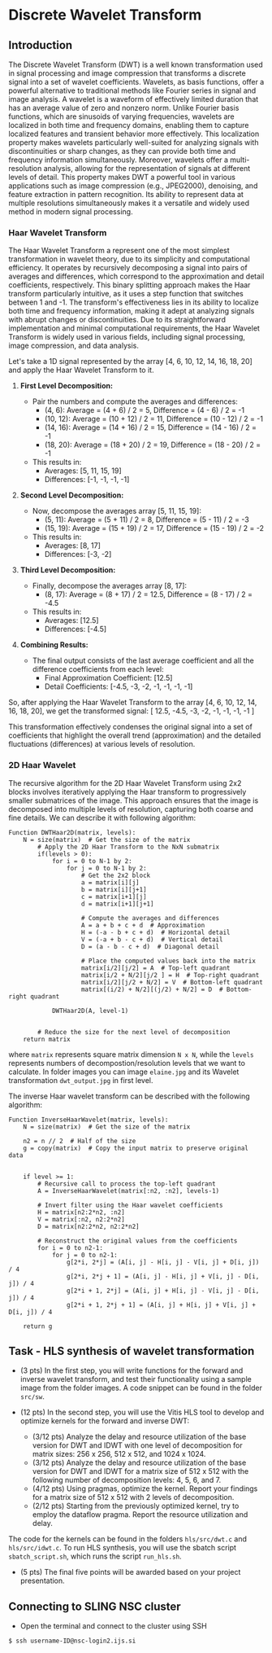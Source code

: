 # Discrete Wavelet Transform


## Introduction 

The Discrete Wavelet Transform (DWT) is a well known transformation used in signal processing and image compression that transforms a discrete signal into a set of wavelet coefficients. Wavelets, as basis functions, offer a powerful alternative to traditional methods like Fourier series in signal and image analysis. A wavelet is a waveform of effectively limited duration that has an average value of zero and nonzero norm. Unlike Fourier basis functions, which are sinusoids of varying frequencies, wavelets are localized in both time and frequency domains, enabling them to capture localized features and transient behavior more effectively. This localization property makes wavelets particularly well-suited for analyzing signals with discontinuities or sharp changes, as they can provide both time and frequency information simultaneously. Moreover, wavelets offer a multi-resolution analysis, allowing for the representation of signals at different levels of detail. This property makes DWT a powerful tool in various applications such as image compression (e.g., JPEG2000), denoising, and feature extraction in pattern recognition. Its ability to represent data at multiple resolutions simultaneously makes it a versatile and widely used method in modern signal processing.

### Haar Wavelet Transform

The Haar Wavelet Transform a represent one of the most simplest transformation in wavelet theory, due to its simplicity and computational efficiency. It operates by recursively decomposing a signal into pairs of averages and differences, which correspond to the approximation and detail coefficients, respectively. This binary splitting approach makes the Haar transform particularly intuitive, as it uses a step function that switches between 1 and -1. The transform's effectiveness lies in its ability to localize both time and frequency information, making it adept at analyzing signals with abrupt changes or discontinuities. Due to its straightforward implementation and minimal computational requirements, the Haar Wavelet Transform is widely used in various fields, including signal processing, image compression, and data analysis.

Let's take a 1D signal represented by the array [4, 6, 10, 12, 14, 16, 18, 20] and apply the Haar Wavelet Transform to it.

1. **First Level Decomposition:**
   - Pair the numbers and compute the averages and differences:
     - (4, 6): Average = (4 + 6) / 2 = 5, Difference = (4 - 6) / 2 = -1
     - (10, 12): Average = (10 + 12) / 2 = 11, Difference = (10 - 12) / 2 = -1
     - (14, 16): Average = (14 + 16) / 2 = 15, Difference = (14 - 16) / 2 = -1
     - (18, 20): Average = (18 + 20) / 2 = 19, Difference = (18 - 20) / 2 = -1
   - This results in:
     - Averages: [5, 11, 15, 19]
     - Differences: [-1, -1, -1, -1]

2. **Second Level Decomposition:**
   - Now, decompose the averages array [5, 11, 15, 19]:
     - (5, 11): Average = (5 + 11) / 2 = 8, Difference = (5 - 11) / 2 = -3
     - (15, 19): Average = (15 + 19) / 2 = 17, Difference = (15 - 19) / 2 = -2
   - This results in:
     - Averages: [8, 17]
     - Differences: [-3, -2]

3. **Third Level Decomposition:**
   - Finally, decompose the averages array [8, 17]:
     - (8, 17): Average = (8 + 17) / 2 = 12.5, Difference = (8 - 17) / 2 = -4.5
   - This results in:
     - Averages: [12.5]
     - Differences: [-4.5]

4. **Combining Results:**
   - The final output consists of the last average coefficient and all the difference coefficients from each level:
     - Final Approximation Coefficient: [12.5]
     - Detail Coefficients: [-4.5, -3, -2, -1, -1, -1, -1]

So, after applying the Haar Wavelet Transform to the array [4, 6, 10, 12, 14, 16, 18, 20], we get the transformed signal:
[ 12.5, -4.5, -3, -2, -1, -1, -1, -1 ]

This transformation effectively condenses the original signal into a set of coefficients that highlight the overall trend (approximation) and the detailed fluctuations (differences) at various levels of resolution.

### 2D Haar Wavelet 

The recursive algorithm for the 2D Haar Wavelet Transform using 2x2 blocks involves iteratively applying the Haar transform to progressively smaller submatrices of the image. This approach ensures that the image is decomposed into multiple levels of resolution, capturing both coarse and fine details. We can describe it with following algorithm: 


```
Function DWTHaar2D(matrix, levels):
    N = size(matrix)  # Get the size of the matrix
        # Apply the 2D Haar Transform to the NxN submatrix
        if(levels > 0):
            for i = 0 to N-1 by 2:
                for j = 0 to N-1 by 2:
                    # Get the 2x2 block
                    a = matrix[i][j]
                    b = matrix[i][j+1]
                    c = matrix[i+1][j]
                    d = matrix[i+1][j+1]
                    
                    # Compute the averages and differences
                    A = a + b + c + d  # Approximation
                    H = (-a - b + c + d)  # Horizontal detail
                    V = (-a + b - c + d)  # Vertical detail
                    D = (a - b - c + d)  # Diagonal detail
                    
                    # Place the computed values back into the matrix
                    matrix[i/2][j/2] = A  # Top-left quadrant
                    matrix[i/2 + N/2][j/2 ] = H  # Top-right quadrant
                    matrix[i/2][j/2 + N/2] = V  # Bottom-left quadrant
                    matrix[(i/2) + N/2][(j/2) + N/2] = D  # Bottom-right quadrant

            DWTHaar2D(A, level-1)


        # Reduce the size for the next level of decomposition
    return matrix
```

where `matrix` represents square matrix dimension `N x N`, while the `levels` represents numbers of decompostion/resolution levels that we want to calculate. In folder images you can image `elaine.jpg` and its Wavelet transformation `dwt_output.jpg` in first level.  

The inverse Haar wavelet transform can be described with the following algorithm: 


```
Function InverseHaarWavelet(matrix, levels):
    N = size(matrix)  # Get the size of the matrix

    n2 = n // 2  # Half of the size 
    g = copy(matrix)  # Copy the input matrix to preserve original data
    

    if level >= 1:
        # Recursive call to process the top-left quadrant
        A = InverseHaarWavelet(matrix[:n2, :n2], levels-1)
        
        # Invert filter using the Haar wavelet coefficients
        H = matrix[n2:2*n2, :n2]
        V = matrix[:n2, n2:2*n2]
        D = matrix[n2:2*n2, n2:2*n2]

        # Reconstruct the original values from the coefficients
        for i = 0 to n2-1:
            for j = 0 to n2-1:
                g[2*i, 2*j] = (A[i, j] - H[i, j] - V[i, j] + D[i, j]) / 4
                g[2*i, 2*j + 1] = (A[i, j] - H[i, j] + V[i, j] - D[i, j]) / 4
                g[2*i + 1, 2*j] = (A[i, j] + H[i, j] - V[i, j] - D[i, j]) / 4
                g[2*i + 1, 2*j + 1] = (A[i, j] + H[i, j] + V[i, j] + D[i, j]) / 4

    return g

```

## Task - HLS synthesis of wavelet transformation 

- (3 pts) In the first step, you will write functions for the forward and inverse wavelet transform, and test their functionality using a sample image from the folder images. A code snippet can be found in the folder `src/sw`.

- (12 pts) In the second step, you will use the Vitis HLS tool to develop and optimize kernels for the forward and inverse DWT:

  - (3/12 pts) Analyze the delay and resource utilization of the base version for DWT and IDWT with one level of decomposition for matrix sizes: 256 x 256, 512 x 512, and 1024 x 1024. 
  - (3/12 pts) Analyze the delay and resource utilization of the base version for DWT and IDWT for a matrix size of 512 x 512 with the following number of decomposition levels: 4, 5, 6, and 7.
  - (4/12 pts) Using pragmas, optimize the kernel. Report your findings for a matrix size of 512 x 512 with 2 levels of decomposition.
  - (2/12 pts) Starting from the previously optimized kernel, try to employ the dataflow pragma. Report the resource utilization and delay.

The code for the kernels can be found in the folders `hls/src/dwt.c` and `hls/src/idwt.c`. To run HLS synthesis, you will use the sbatch script `sbatch_script.sh`, which runs the script `run_hls.sh`.

- (5 pts) The final five points will be awarded based on your project presentation.

## Connecting to SLING NSC cluster

- Open the terminal and connect to the cluster using SSH

```console
$ ssh username-ID@nsc-login2.ijs.si
```